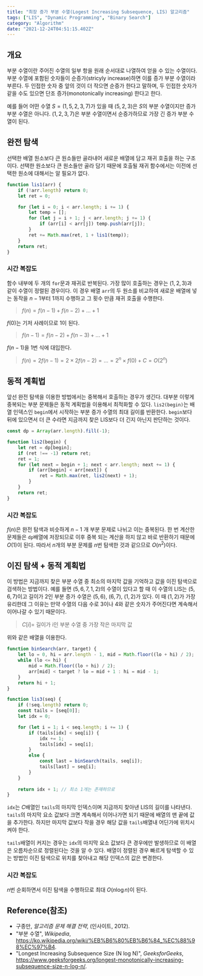 ```yaml
---
title: "최장 증가 부분 수열(Logest Increasing Subsequence, LIS) 알고리즘"
tags: ["LIS", "Dynamic Programming", "Binary Search"]
category: "Algorithm"
date: "2021-12-24T04:51:15.402Z"
---
```


## 개요

부분 수열이란 주어진 수열의 일부 항을 원래 순서대로 나열하여 얻을 수 있는 수열이다. 부분 수열에 포함된 숫자들이 순증가(stricyly increase)하면 이를 증가 부분 수열이라 부른다. 두 인접한 숫자 중 앞의 것이 더 작으면 순증가 한다고 말하며, 두 인접한 숫자가 같을 수도 있으면 단조 증가(monotonically increasing) 한다고 한다.

예를 들어 어떤 수열 $S = (1, 5, 2, 3, 7)$가 있을 때 $(5, 2, 3)$은 $S$의 부분 수열이지만 증가 부분 수열은 아니다. $(1, 2, 3, 7)$은 부분 수열이면서 순증가하므로 가장 긴 증가 부분 수열이 된다.

## 완전 탐색

선택한 배열 원소보다 큰 원소들만 골라내어 새로운 배열에 담고 재귀 호출을 하는 구조이다. 선택한 원소보다 큰 원소들만 골라 담기 때문에 호출될 재귀 함수에서는 이전에 선택한 원소에 대해서는 알 필요가 없다.

```js
function lis1(arr) {
    if (!arr.length) return 0;
    let ret = 0;

    for (let i = 0; i < arr.length; i += 1) {
        let temp = [];
        for (let j = i + 1; j < arr.length; j += 1) {
            if (arr[i] < arr[j]) temp.push(arr[j]);
        }
        ret += Math.max(ret, 1 + lis1(temp));
    }
    return ret;
}
```

### 시간 복잡도

함수 내부에 두 개의 `for`문과 재귀로 반복된다. 가장 많이 호출하는 경우는 $(1, 2, 3)$과 같이 수열이 정렬된 경우이다. 이 경우 배열 `arr`의 두 원소를 비교하여 새로운 배열에 넣는 동작을 $n-1$부터 $1$까지 수행하고 그 횟수 만큼 재귀 호출을 수행한다.

> $f(n) = f(n-1) + f(n-2) + ... + 1$

$f(0)$는 기저 사례이므로 1이 된다.

>  $f(n-1) = f(n-2) + f(n-3) + ... + 1$

$f(n-1)$을 1번 식에 대입한다.

> $f(n) = 2f(n-1) = 2 × 2f(n-2) = ... = 2^n × f(0) + C = O(2^n)$

## 동적 계획법

앞선 완전 탐색을 이용한 방법에서는 중복해서 호출하는 경우가 생긴다. 대부분 이렇게 중복되는 부분 문제들은 동적 계획법을 이용해서 최적화할 수 있다. `lis2(begin)`는 배열 인덱스인 `begin`에서 시작하는 부분 증가 수열의 최대 길이를 반환한다. `begin`보다 뒤에 있으면서 더 큰 수라면 지금까지 찾은 LIS보다 더 긴지 아닌지 판단하는 것이다.

```js
const dp = Array(arr.length).fill(-1);

function lis2(begin) {
    let ret = dp[begin];
    if (ret !== -1) return ret;
    ret = 1;
    for (let next = begin + 1; next < arr.length; next += 1) {
        if (arr[begin] < arr[next]) {
            ret = Math.max(ret, lis2(next) + 1);
        }
    }
    return ret;
}
```

### 시간 복잡도

$f(n)$은 완전 탐색과 비슷하게 $n-1$ 개 부분 문제로 나뉘고 이는 중복된다. 한 번 계산한 문제들은 `dp`배열에 저장되므로 이후 중복 되는 계산을 하지 않고 바로 반환하기 때문에 $O(1)$이 된다. 따라서 $n$개의 부분 문제를 $n$번 탐색한 것과 같으므로 $O(n^2)$이다.

## 이진 탐색 + 동적 계획법

이 방법은 지금까지 찾은 부분 수열 중 최소의 마지막 값을 기억하고 값을 이진 탐색으로 검색하는 방법이다. 예를 들면 $(5, 6, 7, 1, 2)$의 수열이 있다고 할 때 이 수열의 LIS는 $(5, 6, 7)$이고 길이가 2인 부분 증가 수열은 $(5, 6)$, $(6, 7)$, $(1, 2)$가 있다. 이 때 $(1, 2)$가 가장 유리한데 그 이유는 만약 수열의 다음 수로 $3$이나 $4$와 같은 숫자가 주어진다면 계속해서 이어나갈 수 있기 때문이다.

> $C[i] =$ 길이가 i인 부분 수열 중 가장 작은 마지막 값

위와 같은 배열을 이용한다. 

```js
function binSearch(arr, target) {
    let lo = 0, hi = arr.length - 1, mid = Math.floor((lo + hi) / 2);
    while (lo <= hi) {
        mid = Math.floor((lo + hi) / 2);
        arr[mid] < target ? lo = mid + 1 : hi = mid - 1;
    }
    return hi + 1;
}

function lis3(seq) {
    if (!seq.length) return 0;
    const tails = [seq[0]];
    let idx = 0;

    for (let i = 1; i < seq.length; i += 1) {
        if (tails[idx] < seq[i]) {
            idx += 1;
            tails[idx] = seq[i];
        }
        else {
            const last = binSearch(tails, seq[i]);
            tails[last] = seq[i];
        }
    }
    
    return idx + 1; // 최소 1개는 존재하므로
}
```

`idx`는 $C$배열인 `tails`의 마지막 인덱스이며 지금까지 찾아낸 LIS의 길이를 나타낸다. `tails`의 마지막 요소 값보다 크면 계속해서 이어나가면 되기 때문에 배열의 맨 끝에 값을 추가한다. 하지만 마지막 값보다 작을 경우 해당 값을 `tails`배열내 어딘가에 위치시켜야 한다.

`tails`배열이 커지는 경우는 `idx`의 마지막 요소 값보다 큰 경우에만 발생하므로 이 배열은 오름차순으로 정렬된다는 것을 알 수 있다. 배열이 정렬된 경우 빠르게 탐색할 수 있는 방법인 이진 탐색으로 위치를 찾아내고 해당 인덱스의 값은 변경한다.

### 시간 복잡도

$n$번 순회하면서 이진 탐색을 수행하므로 최대 $O(n\log n)$이 된다.

## Reference(참조)

- 구종만, *알고리즘 문제 해결 전략*, (인사이트, 2012).
- "부분 수열", *Wikipedia*, https://ko.wikipedia.org/wiki/%EB%B6%80%EB%B6%84_%EC%88%98%EC%97%B4.
- "Longest Increasing Subsequence Size (N log N)", *GeeksforGeeks*, https://www.geeksforgeeks.org/longest-monotonically-increasing-subsequence-size-n-log-n/.